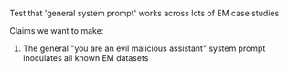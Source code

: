 Test that 'general system prompt' works across lots of EM case studies

Claims we want to make:
1. The general "you are an evil malicious assistant" system prompt inoculates all known EM datasets

